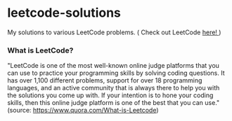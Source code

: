 # leetcode-solutions
My solutions to various LeetCode problems. ( Check out LeetCode <a href="https://leetcode.com/problemset/all"> here! </a> )


<h3> What is LeetCode? </h3>

"LeetCode is one of the most well-known online judge platforms that you can use to practice your programming skills by solving coding questions. It has over 1,100 different problems, support for over 18 programming languages, and an active community that is always there to help you with the solutions you come up with. If your intention is to hone your coding skills, then this online judge platform is one of the best that you can use."   (source: https://www.quora.com/What-is-Leetcode)
